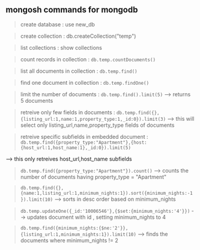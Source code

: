 ## mongosh commands for mongodb

> create database : use new_db

> create collection : db.createCollection("temp")

>list collections : show collections

> count records in collection : ```db.temp.countDocuments()```

> list all documents in collection : ```db.temp.find()```

> find one document in collection : ```db.temp.findOne()```

> limit the number of documents : ```db.temp.find().limit(5)``` --> returns 5 documents

> retreive only few fields in documents : ```db.temp.find({},{listing_url:1,name:1,property_type:1,_id:0}).limit(3)``` --> this will select only listing_url,name,property_type fields of documents

> retreive specific subfields in embedded document : ```db.temp.find({property_type:"Apartment"},{host:{host_url:1,host_name:1},_id:0}).limit(5)```

--> this only retreives host_url,host_name subfields 

> ```db.temp.find({property_type:"Apartment"}).count()``` --> counts the number of documents having property_type = "Apartment"

> ```db.temp.find({},{name:1,listing_url:1,minimum_nights:1}).sort({minimum_nights:-1}).limit(10)```  --> sorts in desc order based on minimum_nights

> ```db.temp.updateOne({_id:'10006546'},{$set:{minimum_nights:'4'}})``` --> updates document with id , setting minimum_nights to 4

> ```db.temp.find({minimum_nights:{$ne:'2'}},{listing_url:1,minimum_nights:1}).limit(10)``` --> finds the documents where minimum_nights != 2
